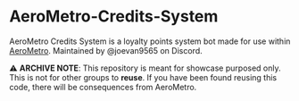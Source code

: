 # AeroMetro-Credits-System
AeroMetro Credits System is a loyalty points system bot made for use within [AeroMetro](https://discord.gg/JVfS7KYNbP). Maintained by @joevan9565 on Discord.

⚠️ **ARCHIVE NOTE**: This repository is meant for showcase purposed only. This is not for other groups to **reuse**. If you have been found reusing this code, there will be consequences from AeroMetro.
